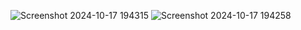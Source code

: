 ![Screenshot 2024-10-17 194315](https://github.com/user-attachments/assets/2db36ddf-858e-4bb3-b8eb-61ce7f5aaa5d)
![Screenshot 2024-10-17 194258](https://github.com/user-attachments/assets/5e3e2940-3cc9-4822-878b-040a71e1345c)
